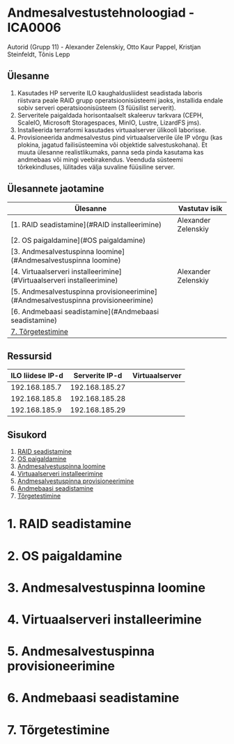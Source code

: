 # **Andmesalvestustehnoloogiad - ICA0006**
Autorid (Grupp 11) - Alexander Zelenskiy, Otto Kaur Pappel, Kristjan Steinfeldt, Tõnis Lepp

## **Ülesanne**
1. Kasutades HP serverite ILO kaughaldusliidest seadistada laboris riistvara peale RAID grupp operatsioonisüsteemi jaoks, installida endale sobiv serveri operatsioonisüsteem (3 füüsilist serverit).
2. Serveritele paigaldada horisontaalselt skaleeruv tarkvara (CEPH, ScaleIO, Microsoft Storagespaces, MinIO, Lustre, LizardFS jms).
3. Installeerida terraformi kasutades virtuaalserver ülikooli laborisse.
4. Provisioneerida andmesalvestus pind virtuaalserverile üle IP võrgu (kas plokina, jagatud failisüsteemina või objektide salvestuskohana). Et muuta ülesanne realistlikumaks, panna seda pinda kasutama kas andmebaas või mingi veebirakendus. Veenduda süsteemi tõrkekindluses, lülitades välja suvaline füüsiline server.

## Ülesannete jaotamine
| Ülesanne                                                                           | Vastutav isik       |
|------------------------------------------------------------------------------------|---------------------|
| [1. RAID seadistamine](#RAID installeerimine)                                      | Alexander Zelenskiy |
| [2. OS paigaldamine](#OS paigaldamine)                                             |                     |
| [3. Andmesalvestuspinna loomine](#Andmesalvestuspinna loomine)                     |                     |
| [4. Virtuaalserveri installeerimine](#Virtuaalserveri installeerimine)             | Alexander Zelenskiy |
| [5. Andmesalvestuspinna provisioneerimine](#Andmesalvestuspinna provisioneerimine) |                     |
| [6. Andmebaasi seadistamine](#Andmebaasi seadistamine)                             |                     |
| [7. Tõrgetestimine](#Tõrgetestimine)                                               |                     |

## **Ressursid**
| ILO liidese IP-d | Serverite IP-d  | Virtuaalserver |
|------------------|-----------------|----------------|
| 192.168.185.7    | 192.168.185.27  |                |
| 192.168.185.8    | 192.168.185.28  |                |
| 192.168.185.9    | 192.168.185.29  |                |

## Sisukord

1. [RAID seadistamine](#RAID-seadistamine)
2. [OS paigaldamine](#OS-paigaldamine)
3. [Andmesalvestuspinna loomine](#Andmesalvestuspinna-loomine)
4. [Virtuaalserveri installeerimine](#Virtuaalserveri-installeerimine)
5. [Andmesalvestuspinna provisioneerimine](#Andmesalvestuspinna-provisioneerimine)
6. [Andmebaasi seadistamine](#Andmebaasi-seadistamine)
7. [Tõrgetestimine](#Tõrgetestimine)

# **1. RAID seadistamine**

# **2. OS paigaldamine**

# **3. Andmesalvestuspinna loomine**

# **4. Virtuaalserveri installeerimine**

# **5. Andmesalvestuspinna provisioneerimine**

# **6. Andmebaasi seadistamine**

# **7. Tõrgetestimine**
